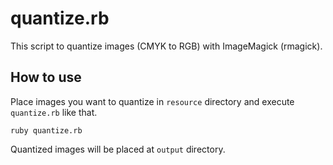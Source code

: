 # quantize.rb

This script to quantize images (CMYK to RGB) with ImageMagick (rmagick).

## How to use

Place images you want to quantize in `resource` directory and execute `quantize.rb` like that.

```shell
ruby quantize.rb
```

Quantized images will be placed at `output` directory.
